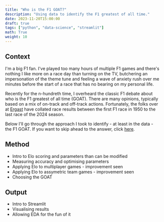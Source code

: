 ```yaml
---
title: "Who is the F1 GOAT?"
description: "Using data to identify the F1 greatest of all time."
date: 2023-11-20T15:00:00
draft: true
tags: ["python", "data-science", "streamlit"]
math: True
weight: 10
---
```


## Context

I'm a big F1 fan. I've played too many hours of multiple F1 games and there's nothing I like more on a race day than turning on the TV, butchering an impersonation of the theme tune and feeling a wave of anxiety rush over me minutes before the start of a race that has no bearing on my personal life.

Recently for the n-hundreth time, I overheard the classic F1 debate about who is the F1 greatest of all time (GOAT). There are many opinions, typically based on a mix of on-track and off-track actions. Fortunately, the folks over at [Ergast](https://ergast.com/mrd/) have collated race results between the first F1 race in 1950 to the last race of the 2024 season.

Below I'll go through the approach I took to identify - at least in the data - the F1 GOAT. If you want to skip ahead to the answer, click [here](https://f1-elo.streamlit.app/).

## Method

- Intro to Elo scoring and parameters than can be modified
- Measuring accuracy and optimising parameters
- Applying Elo to multiplayer games - improvement seen
- Applying Elo to assymetric team games - improvement seen
- Choosing the GOAT

## Output

- Intro to Streamlit
- Visualising results
- Allowing EDA for the fun of it